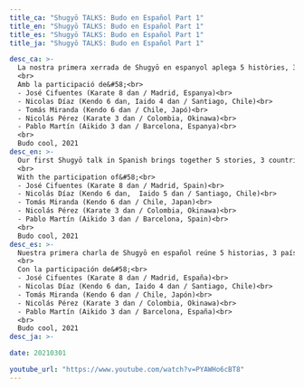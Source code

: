 ```yaml
---
title_ca: "Shugyō TALKS: Budo en Español Part 1"
title_en: "Shugyō TALKS: Budo en Español Part 1"
title_es: "Shugyō TALKS: Budo en Español Part 1"
title_ja: "Shugyō TALKS: Budo en Español Part 1"

desc_ca: >-
  La nostra primera xerrada de Shugyō en espanyol aplega 5 històries, 3 països, un idioma i el mateix amor per les arts marcials tradicionals japoneses. Una reunió d'amics castellanoparlants per discutir els seus inicis en les arts marcials i les implicacions de la pandèmia en el seu entrenament.<br>
  <br>
  Amb la participació de&#58;<br>
  - José Cifuentes (Karate 8 dan / Madrid, Espanya)<br>
  - Nicolas Díaz (Kendo 6 dan, Iaido 4 dan / Santiago, Chile)<br>
  - Tomás Miranda (Kendo 6 dan / Chile, Japó)<br>
  - Nicolás Pérez (Karate 3 dan / Colombia, Okinawa)<br>
  - Pablo Martín (Aikido 3 dan / Barcelona, Espanya)<br>
  <br>
  Budo cool, 2021
desc_en: >-
  Our first Shugyō talk in Spanish brings together 5 stories, 3 countries, a common language and the same love for traditional Japanese martial arts. A gathering of Spanish-speaking friends to discuss their beginnings in the Budo arts and the implications of the pandemic in their training.<br>
  <br>
  With the participation of&#58;<br>
  - José Cifuentes (Karate 8 dan / Madrid, Spain)<br>
  - Nicolás Díaz (Kendo 6 dan,  Iaido 5 dan / Santiago, Chile)<br>
  - Tomás Miranda (Kendo 6 dan / Chile, Japan)<br>
  - Nicolás Pérez (Karate 3 dan / Colombia, Okinawa)<br>
  - Pablo Martín (Aikido 3 dan / Barcelona, Spain)<br>
  <br>
  Budo cool, 2021
desc_es: >-
  Nuestra primera charla de Shugyō en español reúne 5 historias, 3 países, un idioma y el mismo amor por las artes marciales tradicionales japonesas. Una reunión de amigos hispanohablantes para discutir sus inicios en las artes marciales y las implicaciones de la pandemia en su entrenamiento.<br>
  <br>
  Con la participación de&#58;<br>
  - José Cifuentes (Karate 8 dan / Madrid, España)<br>
  - Nicolas Díaz (Kendo 6 dan, Iaido 4 dan / Santiago, Chile)<br>
  - Tomás Miranda (Kendo 6 dan / Chile, Japón)<br>
  - Nicolás Pérez (Karate 3 dan / Colombia, Okinawa)<br>
  - Pablo Martín (Aikido 3 dan / Barcelona, España)<br>
  <br>
  Budo cool, 2021
desc_ja: >-

date: 20210301

youtube_url: "https://www.youtube.com/watch?v=PYAWHo6cBT8"
---
```

